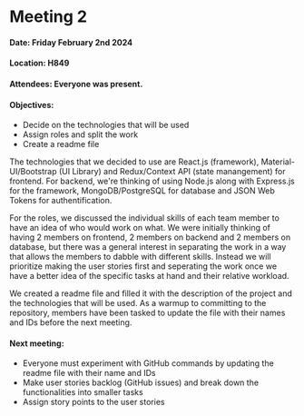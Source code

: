 
# Meeting 2
#### Date: Friday February 2nd 2024
#### Location: H849
#### Attendees: Everyone was present.

#### Objectives:
- Decide on the technologies that will be used
- Assign roles and split the work
- Create a readme file

The technologies that we decided to use are React.js (framework), Material-UI/Bootstrap (UI Library) and Redux/Context API (state manangement) for frontend. For backend, we're thinking of using Node.js along with Express.js for the framework, MongoDB/PostgreSQL for database and JSON Web Tokens for authentification.

For the roles, we discussed the individual skills of each team member to have an idea of who would work on what. We were initially thinking of having 2 members on frontend, 2 members on backend and 2 members on database, but there was a general interest in separating the work in a way that allows the members to dabble with different skills. Instead we will prioritize making the user stories first and seperating the work once we have a better idea of the specific tasks at hand and their relative workload.

We created a readme file and filled it with the description of the project and the technologies that will be used. As a warmup to committing to the repository, members have been tasked to update the file with their names and IDs before the next meeting.

#### Next meeting:
- Everyone must experiment with GitHub commands by updating the readme file with their name and IDs
- Make user stories backlog (GitHub issues) and break down the functionalities into smaller tasks
- Assign story points to the user stories

